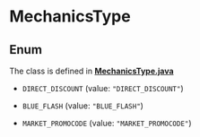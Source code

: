 

# MechanicsType

## Enum

The class is defined in **[MechanicsType.java](../../src/main/java/org/openapitools/model/MechanicsType.java)**


* `DIRECT_DISCOUNT` (value: `"DIRECT_DISCOUNT"`)

* `BLUE_FLASH` (value: `"BLUE_FLASH"`)

* `MARKET_PROMOCODE` (value: `"MARKET_PROMOCODE"`)



